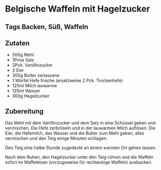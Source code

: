 # Belgische Waffeln mit Hagelzucker

## Tags Backen, Süß, Waffeln

## Zutaten

- 500g Mehl
- 1Prise Salz
- 2Pck. Vanillinzucker
- 3 Eier
- 300g Butter zerlassene
- 1 Würfel Hefe frische (ersatzweise 2 Pck. Trockenhefe)
- 125ml Milch lauwarme
- 125ml Wasser
- 300g Hagelzucker

## Zubereitung

Das Mehl mit dem Vanillinzucker und dem Salz in eine Schüssel geben und vermischen.
Die Hefe zerbröseln und in der lauwarmen Milch auflösen.
Die Eier, die Hefemilch, das Wasser und die Butter zum Mehl geben, alles vermischen und den Teig einige Minuten schlagen.

Den Teig eine halbe Stunde zugedeckt an einem warmen Ort gehen lassen.

Nach dem Ruhen, den Hagelzucker unter den Teig rühren und die Waffeln sofort im Waffeleisen (vorzugsweise für rechteckige Waffeln) ausbacken.
